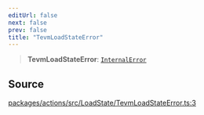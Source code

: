 ```yaml
---
editUrl: false
next: false
prev: false
title: "TevmLoadStateError"
---
```


> **TevmLoadStateError**: [`InternalError`](/reference/tevm/errors/classes/internalerror/)

## Source

[packages/actions/src/LoadState/TevmLoadStateError.ts:3](https://github.com/evmts/tevm-monorepo/blob/main/packages/actions/src/LoadState/TevmLoadStateError.ts#L3)
